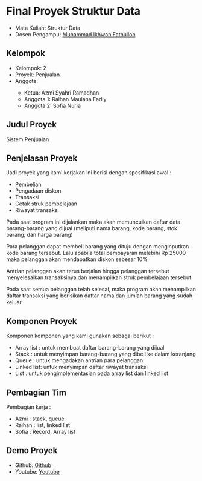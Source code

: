 # Final Proyek Struktur Data
<ul>
  <li>Mata Kuliah: Struktur Data</li>
  <li>Dosen Pengampu: <a href="https://github.com/Muhammad-Ikhwan-Fathulloh">Muhammad Ikhwan Fathulloh</a></li>
</ul>

## Kelompok
<ul>
  <li>Kelompok: 2</li>
  <li>Proyek: Penjualan</li>
  <li>Anggota:</li>
  <ul>
    <li>Ketua: Azmi Syahri Ramadhan </a></li>
    <li>Anggota 1: Raihan Maulana Fadly</a></li>
    <li>Anggota 2: Sofia Nuria </a></li>
  </ul>
</ul>

## Judul Proyek
<p>Sistem Penjualan</p>

## Penjelasan Proyek
<p>Jadi proyek yang kami kerjakan ini berisi dengan spesifikasi awal : </p>
<ul>
  <li>Pembelian</li>
  <li>Pengadaan diskon</li>
  <li>Transaksi</li>
  <li>Cetak struk pembelajaan</li>
  <li>Riwayat transaksi</li></li>
</ul>

<p>Pada saat program ini dijalankan maka akan memunculkan daftar data barang-barang yang dijual (meliputi nama barang, kode barang, stok barang, dan harga barang)</p>
<p>Para pelanggan dapat membeli barang yang dituju dengan menginputkan kode barang tersebut. Lalu apabila total pembayaran melebihi Rp 25000 maka pelanggan akan mendapatkan diskon sebesar 10% </p>
<p>Antrian pelanggan akan terus berjalan hingga pelanggan tersebut menyelesaikan transaksinya dan menampilkan struk pembelajaan tersebut.</p>
<p>Pada saat semua pelanggan telah selesai, maka program akan menampilkan daftar transaksi yang berisikan daftar nama dan jumlah barang yang sudah keluar.</p>


## Komponen Proyek
<p>Komponen komponen yang kami gunakan sebagai berikut :</p>
<ul>
  <li>Array list : untuk membuat daftar barang-barang yang dijual</li>
  <li>Stack : untuk menyimpan barang-barang yang dibeli ke dalam keranjang</li>
  <li>Queue : untuk mengadakan antrian para pelanggan</li>
  <li>Linked list: untuk menyimpan daftar riwayat transaksi  </li>
  <li>List : untuk pengimplementasian pada array list dan linked list</li>
</ul>

## Pembagian Tim
<p>Pembagian kerja : </p>
<ul>
  <li>Azmi : stack, queue</li>
  <li>Raihan : list, linked list</li>
  <li>Sofia : Record, Array list</li>
</ul>

## Demo Proyek
<ul>
  <li>Github: <a href="https://github.com/RhnFdly/Struktur-data_1_Sistem-Penjualan">Github</a></li>
  <li>Youtube: <a href="">Youtube</a></li>
</ul>

